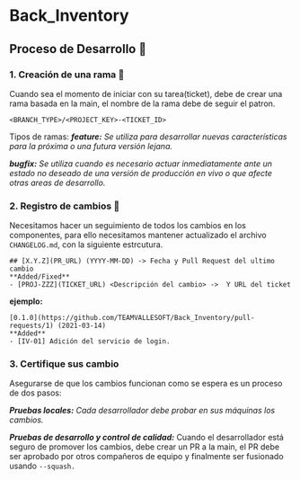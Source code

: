 # Back_Inventory

## Proceso de Desarrollo 🚀
### 1. Creación de una rama 🐙
Cuando sea el momento de iniciar con su tarea(ticket), debe de crear una rama basada en la main, el nombre de la rama debe de seguir el patron.
```
<BRANCH_TYPE>/<PROJECT_KEY>-<TICKET_ID>
```
Tipos de ramas:
_**feature:** Se utiliza para desarrollar nuevas características para la próxima o una futura versión lejana._

_**bugfix:** Se utiliza cuando es necesario actuar inmediatamente ante un estado no deseado de una versión de producción en vivo o que afecte otras areas de desarrollo._

### 2. Registro de cambios 🐾
Necesitamos hacer un seguimiento de todos los cambios en los componentes, para ello necesitamos mantener actualizado el archivo ``` CHANGELOG.md ```, con la siguiente estrcutura.
```
## [X.Y.Z](PR_URL) (YYYY-MM-DD) -> Fecha y Pull Request del ultimo cambio
**Added/Fixed**
- [PROJ-ZZZ](TICKET_URL) <Descripción del cambio> ->  Y URL del ticket
```

**ejemplo:**
```
[0.1.0](https://github.com/TEAMVALLESOFT/Back_Inventory/pull-requests/1) (2021-03-14)
**Added**
- [IV-01] Adición del servicio de login. 
```
### 3. Certifique sus cambio
Asegurarse de que los cambios funcionan como se espera es un proceso de dos pasos:

_**Pruebas locales:** Cada desarrollador debe probar en sus máquinas los cambios._

_**Pruebas de desarrollo y control de calidad:**_ Cuando el desarrollador está seguro de promover los cambios, debe crear un PR a la main, el PR debe ser aprobado por otros compañeros de equipo y finalmente ser fusionado usando ```--squash.```
